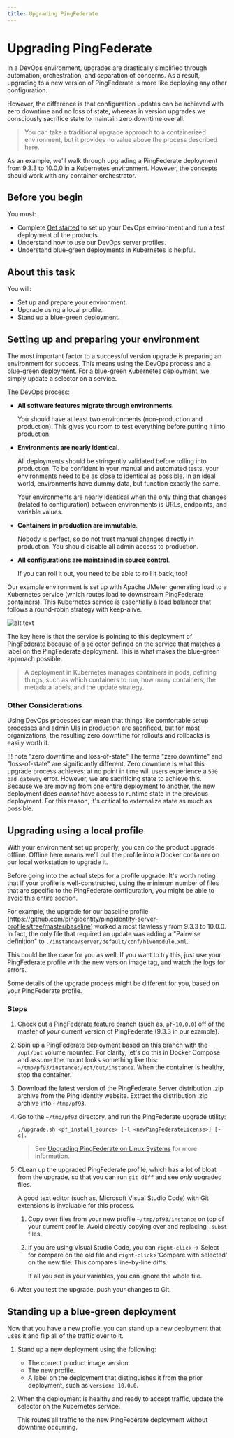 ```yaml
---
title: Upgrading PingFederate
---
```

# Upgrading PingFederate

In a DevOps environment, upgrades are drastically simplified through automation, orchestration, and separation of concerns. As a result, upgrading to a new version of PingFederate is more like deploying any other configuration. <!-- (link here to doc explaining config deployments) -->

However, the difference is that configuration updates can be achieved with zero downtime and no loss of state, whereas in version upgrades we consciously sacrifice state to maintain zero downtime overall.

> You can take a traditional upgrade approach to a containerized environment, but it provides no value above the process described here.

As an example, we'll walk through upgrading a PingFederate deployment from 9.3.3 to 10.0.0 in a Kubernetes environment. However, the concepts should work with any container orchestrator.

## Before you begin

You must:

* Complete [Get started](../get-started/getStarted.md) to set up your DevOps environment and run a test deployment of the products.
* Understand how to use our DevOps server profiles.
* Understand blue-green deployments in Kubernetes is helpful.

## About this task

You will:

* Set up and prepare your environment.
* Upgrade using a local profile.
* Stand up a blue-green deployment.

## Setting up and preparing your environment

The most important factor to a successful version upgrade is preparing an environment for success. This means using the DevOps process and a blue-green deployment. For a blue-green Kubernetes deployment, we simply update a selector on a service.

The DevOps process:

* **All software features migrate through environments**.

   You should have at least two environments (non-production and production). This gives you room to test everything before putting it into production.

* **Environments are nearly identical**.

   All deployments should be stringently validated before rolling into production. To be confident in your manual and automated tests, your environments need to be as close to identical as possible. In an ideal world, environments have dummy data, but function exactly the same.

   Your environments are nearly identical when the only thing that changes (related to configuration) between environments is URLs, endpoints, and variable values.

* **Containers in production are immutable**.

   Nobody is perfect, so do not trust manual changes directly in production. You should disable all admin access to production.

* **All configurations are maintained in source control**.

   If you can roll it out, you need to be able to roll it back, too!

Our example environment is set up with Apache JMeter generating load to a Kubernetes service (which routes load to downstream PingFederate containers). This Kubernetes service is essentially a load balancer that follows a round-robin strategy with keep-alive.

![alt text](../images/pf-upgrade_1_version9.3.3.png "Initial deployment")

The key here is that the service is pointing to this deployment of PingFederate because of a selector defined on the service that matches a label on the PingFederate deployment. This is what makes the blue-green approach possible.

> A deployment in Kubernetes manages containers in pods, defining things, such as which containers to run, how many containers, the metadata labels, and the update strategy.

### Other Considerations

Using DevOps processes can mean that things like comfortable setup processes and admin UIs in production are sacrificed, but for most organizations, the resulting zero downtime for rollouts and rollbacks is easily worth it.

!!! note "zero downtime and loss-of-state"
    The terms "zero downtime" and "loss-of-state" are significantly different. Zero downtime is what this upgrade process achieves: at no point in time will users experience a `500 bad gateway` error. However, we are sacrificing state to achieve this. Because we are moving from one entire deployment to another, the new deployment does _cannot_ have access to runtime state in the previous deployment. For this reason, it's critical to externalize state as much as possible.

## Upgrading using a local profile

With your environment set up properly, you can do the product upgrade offline. Offline here means we'll pull the profile into a Docker container on our local workstation to upgrade it.

Before going into the actual steps for a profile upgrade. It's worth noting that if your profile is well-constructed, using the minimum number of files that are specific to the PingFederate configuration, you might be able to avoid this entire section.

For example, the upgrade for our baseline profile (https://github.com/pingidentity/pingidentity-server-profiles/tree/master/baseline) worked almost flawlessly from 9.3.3 to 10.0.0. In fact, the only file that required an update was adding a "Pairwise definition" to `./instance/server/default/conf/hivemodule.xml`.

This could be the case for you as well. If you want to try this, just use your PingFederate profile with the new version image tag, and watch the logs for errors.

Some details of the upgrade process might be different for you, based on your PingFederate profile.
<!--- TODO: link to PF profile --->

### Steps

1. Check out a PingFederate feature branch (such as, `pf-10.0.0`) off of the master of _your_ current version of PingFederate (9.3.3 in our example).

1. Spin up a PingFederate deployment based on this branch with the `/opt/out` volume mounted. For clarity, let's do this in Docker Compose and assume the mount looks something like this: `~/tmp/pf93/instance:/opt/out/instance`. When the container is healthy, stop the container.

1. Download the latest version of the PingFederate Server distribution .zip archive from the Ping Identity website. Extract the distribution .zip archive into `~/tmp/pf93`.

1. Go to the `~/tmp/pf93` directory, and run the PingFederate upgrade utility:

    ```shell
    ./upgrade.sh <pf_install_source> [-l <newPingFederateLicense>] [-c].
    ```

    > See [Upgrading PingFederate on Linux Systems](https://docs.pingidentity.com/bundle/pingfederate-100/page/ukh1564003034797.html) for more information.

1. CLean up the upgraded PingFederate profile, which has a lot of bloat from the upgrade, so that you can run `git diff` and see _only_ upgraded files.

    A good text editor (such as, Microsoft Visual Studio Code) with Git extensions is invaluable for this process.

    1. Copy over files from your new profile `~/tmp/pf93/instance` on top of your current profile. Avoid directly copying over and replacing `.subst` files.

    2. If you are using Visual Studio Code, you can `right-click` -> Select for compare on the old file and `right-click`>'Compare with selected' on the new file. This compares line-by-line diffs.

       If all you see is your variables, you can ignore the whole file.

1. After you test the upgrade, push your changes to Git.

## Standing up a blue-green deployment

Now that you have a new profile, you can stand up a new deployment that uses it and flip all of the traffic over to it.

1. Stand up a new deployment using the following:

    * The correct product image version.
    * The new profile.
    * A label on the deployment that distinguishes it from the prior deployment, such as `version: 10.0.0`.

2. When the deployment is healthy and ready to accept traffic, update the selector on the Kubernetes service.

   This routes all traffic to the new PingFederate deployment without downtime occurring.
